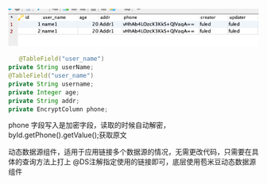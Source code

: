 ![](src/main/resources/images/img.png)

```java
   @TableField("user_name")
private String userName;
@TableField("user_name")
private String username;
private Integer age;
private String addr;
private EncryptColumn phone;

```
phone 字段写入是加密字段，读取的时候自动解密，byId.getPhone().getValue();获取原文

动态数据源组件，适用于应用链接多个数据源的情况，无需更改代码，只需要在具体的查询方法上打上
@DS注解指定使用的链接即可，底层使用苞米豆动态数据源组件